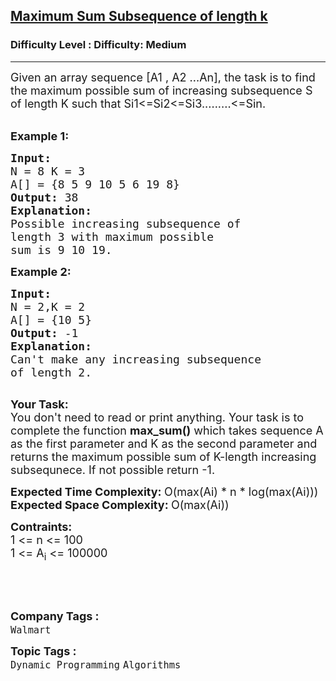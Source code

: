<h2><a href="https://www.geeksforgeeks.org/problems/maximum-sum-subsequence-of-length-k3053/1?itm_source=geeksforgeeks&itm_medium=article&itm_campaign=practice_card">Maximum Sum Subsequence of length k</a></h2><h3>Difficulty Level : Difficulty: Medium</h3><hr><div class="problems_problem_content__Xm_eO"><p><span style="font-size:18px">Given an array sequence [A1 , A2 ...An], the task is&nbsp;to find the maximum possible sum of increasing subsequence S of length K such that Si1&lt;=Si2&lt;=Si3.........&lt;=Sin.</span><br>
&nbsp;</p>

<p><span style="font-size:18px"><strong>Example 1:</strong></span></p>

<pre><span style="font-size:18px"><strong>Input:</strong>
N = 8 K = 3
A[] = {8 5 9 10 5 6 19 8}
<strong>Output: </strong>38
<strong>Explanation:</strong>
Possible increasing subsequence of
length 3 with maximum possible
sum is 9 10 19.</span></pre>

<p><span style="font-size:18px"><strong>Example 2:</strong></span></p>

<pre><span style="font-size:18px"><strong>Input:
</strong>N = 2,K = 2
A[] = {10 5}
<strong>Output: </strong>-1
<strong>Explanation:
</strong>Can't make any increasing subsequence 
of length 2.
</span>
</pre>

<p><span style="font-size:18px"><strong>Your Task:</strong><br>
You don't need to read or print anything. Your task is to complete the function&nbsp;<strong>max_sum()</strong>&nbsp;which takes sequence&nbsp;A as the first parameter&nbsp;and K as the second parameter and returns the maximum possible sum of K-length&nbsp;increasing subsequnece. If not possible return -1.</span></p>

<p><span style="font-size:18px"><strong>Expected Time Complexity:&nbsp;</strong>O(max(Ai) * n * log(max(Ai)))<br>
<strong>Expected Space Complexity:&nbsp;</strong>O(max(Ai))</span></p>

<p><span style="font-size:18px"><strong>Contraints:</strong><br>
1 &lt;= n &lt;= 100<br>
1 &lt;= A<sub>i</sub> &lt;= 100000</span></p>

<p>&nbsp;</p>

<p>&nbsp;</p>
</div><p><span style=font-size:18px><strong>Company Tags : </strong><br><code>Walmart</code>&nbsp;<br><p><span style=font-size:18px><strong>Topic Tags : </strong><br><code>Dynamic Programming</code>&nbsp;<code>Algorithms</code>&nbsp;